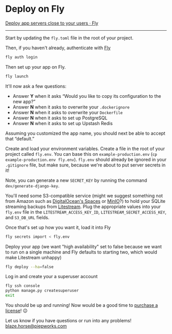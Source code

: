 # Deploy on Fly

[Deploy app servers close to your users · Fly](https://fly.io/)

---

Start by updating the `fly.toml` file in the root of your project.

Then, if you haven't already, authenticate with [Fly](https://fly.io/docs/flyctl/)

```sh
fly auth login
```

Then set up your app on Fly.

```sh
fly launch
```

It'll now ask a few questions:

- Answer **Y** when it asks “Would you like to copy its configuration to the new app?”
- Answer **N** when it asks to overwrite your `.dockerignore`
- Answer **N** when it asks to overwrite your `Dockerfile`
- Answer **N** when it asks to set up PostgreSQL
- Answer **N** when it asks to set up Upstash Redis

Assuming you customized the app name, you should next be able to accept that “default.”

Create and load your environment variables. Create a file in the root of your project called `fly.env`. You can base this on `example-production.env` (`cp example-production.env fly.env`). `fly.env` should already be ignored in your `.gitignore` file, but make sure, because we're about to put server secrets in it!

Note, you can generate a new `SECRET_KEY` by running the command `dev/generate-django-key`.

You'll need some S3-compatible service (might we suggest something not from Amazon such as [DigitalOcean's Spaces](https://www.digitalocean.com/products/spaces) or [MinIO](https://min.io/)?) to hold your SQLite streaming backups from [Litestream](https://litestream.io). Plug the appropriate values into your `fly.env` file in the `LITESTREAM_ACCESS_KEY_ID`, `LITESTREAM_SECRET_ACCESS_KEY`, and `S3_DB_URL` fields.

Once that's set up how you want it, load it into Fly

```sh
fly secrets import < fly.env
```

Deploy your app (we want "high availability" set to false because we want to run on a single machine and Fly defaults to starting two, which would make Litestream unhappy)

```sh
fly deploy --ha=false
```

Log in and create your a superuser account

```sh
fly ssh console
python manage.py createsuperuser
exit
```

You should be up and running! Now would be a good time to [purchase a license](https://hub.piep.works)! 😉

Let us know if you have questions or run into any problems! <blaze.horse@piepworks.com>
